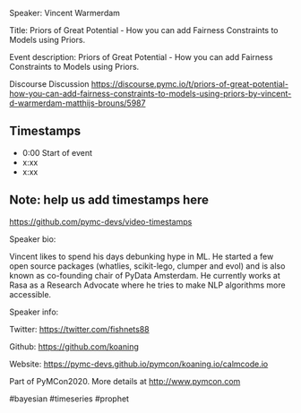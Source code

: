 
Speaker: Vincent Warmerdam

Title: Priors of Great Potential - How you can add Fairness Constraints to Models using Priors.


Event description: Priors of Great Potential - How you can add Fairness Constraints to Models using Priors.

Discourse Discussion
https://discourse.pymc.io/t/priors-of-great-potential-how-you-can-add-fairness-constraints-to-models-using-priors-by-vincent-d-warmerdam-matthijs-brouns/5987


## Timestamps
- 0:00 Start of event
- x:xx 
- x:xx

## Note: help us add timestamps here
https://github.com/pymc-devs/video-timestamps

Speaker bio:

Vincent likes to spend his days debunking hype in ML. He started a few open source packages (whatlies, scikit-lego, clumper and evol) and is also known as co-founding chair of PyData Amsterdam. He currently works at Rasa as a Research Advocate where he tries to make NLP algorithms more accessible.

Speaker info:

Twitter: https://twitter.com/fishnets88

Github: https://github.com/koaning

Website: https://pymc-devs.github.io/pymcon/koaning.io/calmcode.io

Part of PyMCon2020. 
More details at http://www.pymcon.com  

#bayesian #timeseries #prophet
